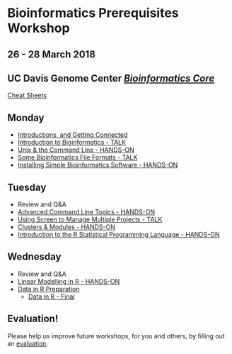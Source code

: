 # Bioinformatics Prerequisites Workshop
## 26 - 28 March 2018
## UC Davis Genome Center [*Bioinformatics Core*](http://bioinformatics.ucdavis.edu/)

[Cheat Sheets](cheatSheetIndex.md)

Monday
----------
* [Introductions, and Getting Connected](monday/logging-in.md)
* [Introduction to Bioinformatics - TALK](monday/What_is_Bioinformatics.pdf)
* [Unix & the Command Line - HANDS-ON](monday/command-line-intro.md)
* [Some Bioinformatics File Formats - TALK](monday/formats.pdf)
* [Installing Simple Bioinformatics Software - HANDS-ON](monday/software.md)

Tuesday
----------

* Review and Q&A
* [Advanced Command Line Topics - HANDS-ON](tuesday/advanced-command-line.md)
* [Using Screen to Manage Multiple Projects - TALK](tuesday/screen.pdf)
* [Clusters & Modules - HANDS-ON](tuesday/cluster.md)
* [Introduction to the R Statistical Programming Language - HANDS-ON](tuesday/Intro2R.md)

Wednesday
------------

* Review and Q&A
* [Linear Modelling in R - HANDS-ON](wednesday/WedAM.html)
* [Data in R Preparation](Data_in_R/data_in_R_prepare.md)
	* [Data in R - Final](Data_in_R/data_in_R.md)

Evaluation!
----------

Please help us improve future workshops, for you and others, by filling out an [evaluation](https://goo.gl/forms/troEOEP6AqQEXDnd2).
